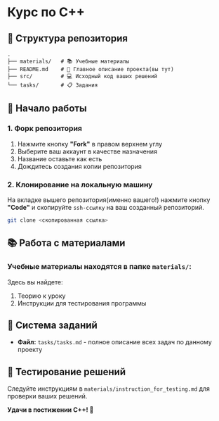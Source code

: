 # Курс по С++

## 📁 Структура репозитория

```
.
├── materials/   # 📚 Учебные материалы
├── README.md    # 📖 Главное описание проекта(вы тут)
├── src/         # 💻 Исходный код ваших решений
└── tasks/       # 📋 Задания
```

## 🚀 Начало работы

### 1. Форк репозитория

1. Нажмите кнопку **"Fork"** в правом верхнем углу
2. Выберите ваш аккаунт в качестве назначения
3. Название оставьте как есть
4. Дождитесь создания копии репозитория

### 2. Клонирование на локальную машину

На вкладке вышего репозитория(именно вашего!) нажмите кнопку **"Code"** и скопируйте `ssh-ссылку` на ваш созданный репозиторий. 
```bash
git clone <скопированная ссылка>
```

## 📚 Работа с материалами

### Учебные материалы находятся в папке `materials/`:
Здесь вы найдете:
1. Теорию к уроку
2. Инструкции для тестирования программы

## 🎯 Система заданий

- **Файл:** `tasks/tasks.md` - полное описание всех задач по данному проекту

## 🧪 Тестирование решений

Следуйте инструкциям в `materials/instruction_for_testing.md` для проверки ваших решений.


**Удачи в постижении С++! 🌟**
